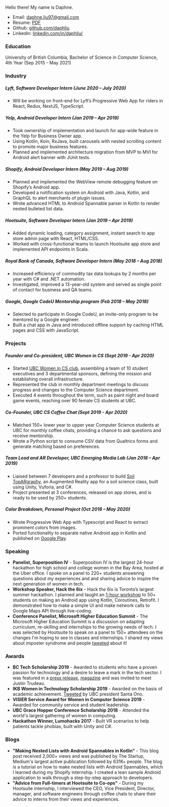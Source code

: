 Hello there! My name is Daphne.

- Email: [daphne.liu97@gmail.com](mailto:daphne.liu97@gmail.com)
- Resume: [PDF](resume.pdf)
- Github: [github.com/daphliu](https://github.com/daphliu)
- Linkedin: [linkedin.com/in/daphliu/](https://www.linkedin.com/in/daphliu/)

### Education

University of British Columbia, Bachelor of Science in Computer Science, 4th Year (Sep 2015 - May 2021)

### Industry

##### Lyft, Software Developer Intern (June 2020 – July 2020)

- Will be working on front-end for Lyft’s Progressive Web App for riders in React, Redux, NextJS, TypeScript.

##### Yelp, Android Developer Intern (Jan 2019 – Apr 2019)

- Took ownership of implementation and launch for app-wide feature in the Yelp for Business Owner app.
- Using Kotlin, Koin, RxJava, built carousels with nested scrolling content to promote major business features.
- Planned and implemented architecture migration from MVP to MVI for Android alert banner with JUnit tests.

##### Shopify, Android Developer Intern (May 2019 – Aug 2019)

- Planned and implemented the WebView remote debugging feature on Shopify’s Android app.
- Developed a notification system on Android with Java, Kotlin, and GraphQL to alert merchants of plugin issues.
- Wrote advanced HTML to Android Spannable parser in Kotlin to render nested bulleted list data.

##### Hootsuite, Software Developer Intern (Jan 2019 – Apr 2019)

- Added dynamic loading, category assignment, instant search to app store admin page with React, HTML/CSS.
- Worked with cross-functional teams to launch Hootsuite app store and implemented API endpoints in Scala.

##### Royal Bank of Canada, Software Developer Intern (May 2018 – Aug 2018)

- Increased efficiency of commodity tax data lookups by 2 months per year with C# and .NET automation.
- Investigated, improved a 13-year-old system and served as single point of contact for business and QA teams.

##### Google, Google CodeU Mentorship program (Feb 2018 – May 2018)

- Selected to participate in Google CodeU, an invite-only program to be mentored by a Google engineer.
- Built a chat app in Java and introduced offline support by caching HTML pages and CSS with JavaScript.

### Projects

##### Founder and Co-president, UBC Women in CS (Sept 2019 - Apr 2020)

- Started [UBC Women in CS club](http://ubcwics.com/), assembling a team of 10 student executives and 3 departmental sponsors, defining the mission and establishing overall infrastructure.
- Represented the club in monthly department meetings to discuss progress and changes to the Computer Science department.
- Executed 4 events throughout the term, such as paint night and board game events, reaching over 90 female CS students at UBC.

##### Co-Founder, UBC CS Coffee Chat (Sept 2019 - Apr 2020)

- Matched 150+ lower year to upper year Computer Science students at UBC for monthly coffee chats, providing a chance to ask questions and receive mentorship.
- Wrote a Python script to consume CSV data from Qualtrics forms and generate matching based on preferences.

##### Team Lead and AR Developer, UBC Emerging Media Lab (Jan 2018 – Apr 2019)

- Liaised between 7 developers and a professor to build [Soil TopARgraphy](https://eml.ubc.ca/projects/soil-topargraphy/), an Augmented Reality app for a soil science class, built using Unity, Vuforia, and C#.
- Project presented at 3 conferences, released on app stores, and is ready to be used by 250+ students.

##### Color Breakdown, Personal Project (Oct 2018 – May 2020)

- Wrote Progressive Web App with Typescript and React to extract prominent colors from images.
- Ported functionality to separate native Android app in Kotlin and published on [Google Play](https://play.google.com/store/apps/details?id=com.tigerxdaphne.colorbreakdown&hl=en_CA).

### Speaking

- **Panelist, Superposition IV** - Superposition IV is the largest 24-hour hackathon for high school and college women in the Bay Area, hosted at the Uber office. I spoke on a panel to 220+ students answering questions about my experiences and and sharing advice to inspire the next generation of women in tech.
- **Workshop Speaker, Hack the 6ix** - Hack the 6ix is Toronto’s largest summer hackathon. I planned and taught an [1-hour workshop](https://docs.google.com/presentation/d/13ctfuE2er8tIpMJBbsziaO-C1yIYmb5Gcf_QJ8IdyBA/edit?usp=sharing) to 50+ students on making an Android app using Kotlin, Coroutines, Retrofit. I demonstrated how to make a simple UI and make network calls to Google Maps API through live-coding.
- **Conference Panelist, Microsoft Higher Education Summit** - The Microsoft Higher Education Summit is a discussion on adapting curriculum, re-skilling and internships to the growing needs of tech. I was selected by Hootsuite to speak on a panel to 150+ attendees on the changes I'm hoping to see in classes and internships. I shared my views about imposter syndrome and people [tweeted](https://twitter.com/Kristin__Wilkes/status/1105197977830809600) about it!

### Awards
- **BC Tech Scholarship 2019** - Awarded to students who have a proven passion for technology and a desire to leave a mark in the tech sector. I was featured in a [press release](https://www.newswire.ca/news-releases/technology-impact-awards-celebrate-new-levels-of-growth-competitiveness-808333802.html), [magazine](https://biv.com/magazine/bc-tech-2019) and was invited to meet Justin Trudeau.
- **IKB Women in Technology Scholarship 2019** - Awarded on the basis of academic achievement. [Tweeted](https://twitter.com/ubcprez/status/1202006272868069378) by UBC president Santa Ono.
- **VISIER Service Award for Women in Computer Science 2019** - Awarded for community service and student leadership.
- **UBC Grace Hopper Conference Scholarship 2018** - Attended the world's largest gathering of women in computing.
- **Hackathon Winner, Lumohacks 2017** - Built VR scenarios to help patients tackle phobias, built with Unity and C#.

### Blogs
- **"Making Nested Lists with Android Spannables in Kotlin"** - This blog post received 2,000+ views and was published by The Startup, Medium's largest active publication followed by 631K+ people. The blog is a tutorial on how to make nested lists with Android Spannables, which I learned during my Shopify internship. I created a lean sample Android application to walk through a step-by-step approach to developers.
- **"Advice from Full-timers at Hootsuite to Co-ops"** - During my Hootsuite internship, I interviewed the CEO, Vice President, Director, manager, and software engineers through coffee chats to share their advice to interns from their views and experiences.
